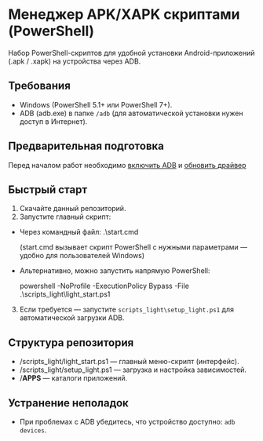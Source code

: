 # Менеджер APK/XAPK скриптами (PowerShell)

Набор PowerShell-скриптов для удобной установки Android-приложений (.apk / .xapk) на устройства через ADB.

## Требования

- Windows (PowerShell 5.1+ или PowerShell 7+).
- ADB (adb.exe) в папке `/adb` (для автоматической установки нужен доступ в Интернет).

## Предварительная подготовка
Перед началом работ необходимо [включить ADB](./doc/README.md) и [обновить драйвер](./update_driver/README.md)

## Быстрый старт

1. Скачайте данный репозиторий.
2. Запустите главный скрипт:

- Через командный файл: .\start.cmd

  (start.cmd вызывает скрипт PowerShell с нужными параметрами — удобно для пользователей Windows)

- Альтернативно, можно запустить напрямую PowerShell:

  powershell -NoProfile -ExecutionPolicy Bypass -File .\scripts_light\light_start.ps1

3. Если требуется — запустите `scripts_light\setup_light.ps1` для автоматической загрузки ADB.

## Структура репозитория

- /scripts_light/light_start.ps1 — главный меню-скрипт (интерфейс).
- /scripts_light/setup_light.ps1 — загрузка и настройка зависимостей.
- /__APPS__ — каталоги приложений.

## Устранение неполадок
- При проблемах с ADB убедитесь, что устройство доступно: `adb devices`.
